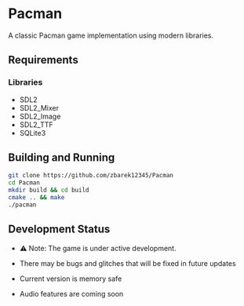 # Pacman

A classic Pacman game implementation using modern libraries.

## Requirements

### Libraries
- SDL2
- SDL2_Mixer
- SDL2_Image
- SDL2_TTF
- SQLite3

## Building and Running

```bash
git clone https://github.com/zbarek12345/Pacman
cd Pacman
mkdir build && cd build
cmake .. && make
./pacman
```

## Development Status
 - ⚠️ Note: The game is under active development.

 - There may be bugs and glitches that will be fixed in future updates

 - Current version is memory safe

 - Audio features are coming soon
